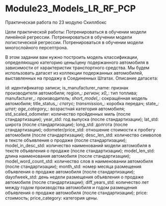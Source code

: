 # Module23_Models_LR_RF_PCP
Практическая работа по 23 модулю Скиллбокс

Цели практической работы: 
Потренироваться в обучении модели линейной регрессии.
Потренироваться в обучении модели логистической регрессии. 
Потренироваться в обучении модели многослойного персептрона.

В этом задании вам нужно построить модель классификации, 
определяющую категорию цены/цену подержанного автомобиля в зависимости от характеристик транспортного средства. 
Мы будем использовать датасет из коллекции подержанных автомобилей, выставленных на продажу в Соединенных Штатах. 
Описание датасета:

id: идентификатор записи;
is_manufacturer_name: признак производителя автомобиля;
region_*: регион;
x0_*: тип топлива;
manufacturer_*: производитель;
short_model_*: сокращённая модель автомобиля;
title_status_*: статус;
transmission_*: коробка передач;
state_*: штат;
age_category_*: возрастная категория автомобиля;
std_scaled_odometer: количество пройденных миль (после стандартизации);
year_std: год выпуска (после стандартизации);
lat_std: широта (после стандартизации);
long_std: долгота (после стандартизации);
odometer/price_std: отношение стоимости к пробегу автомобиля (после стандартизации);
desc_len_std: количество символов в тексте объявления о продаже (после стандартизации);
model_in_desc_std: количество наименований модели автомобиля в тексте объявления о продаже (после стандартизации);
model_len_std: длина наименования автомобиля (после стандартизации);
model_word_count_std: количество слов в наименовании автомобиля (после стандартизации);
month_std: номер месяца размещения объявления о продаже автомобиля (после стандартизации);
dayofweek_std: день недели размещения объявления о продаже автомобиля (после стандартизации);
diff_years_std: количество лет между годом производства автомобиля и годом размещения объявления о продаже автомобиля (после стандартизации);
price: стоимость;
price_category: категория цены.
